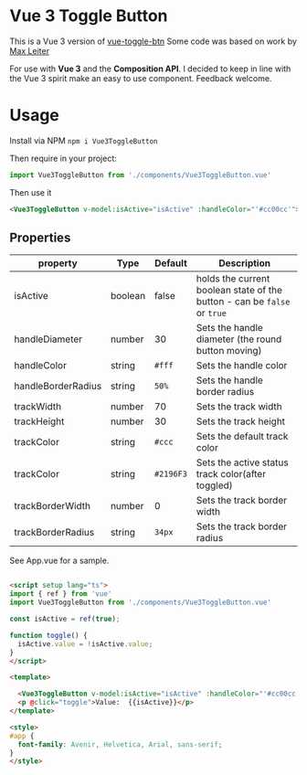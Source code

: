 # Vue 3 Toggle Button

This is a Vue 3 version of [vue-toggle-btn](https://www.npmjs.com/package/vue-toggle-btn)
Some code was based on work by [Max Leiter](https://maxleiter.com/)


For use with **Vue 3** and the **Composition API**. I decided to keep in line with the Vue 3 spirit 
make an easy to use component.  Feedback welcome.


# Usage
Install via NPM ```npm i Vue3ToggleButton```

Then require in your project:
```ts
import Vue3ToggleButton from './components/Vue3ToggleButton.vue'

```

Then use it
```html
<Vue3ToggleButton v-model:isActive="isActive" :handleColor="'#cc00cc'"> </Vue3ToggleButton>
```


## Properties

| property | Type  | Default | Description |
| --- | ---  | --- | --- |
| isActive | boolean | false | holds the current boolean state of the button - can be `false` or `true` |
| handleDiameter | number | 30 | Sets the handle diameter (the round button moving) |
| handleColor | string | ```#fff``` | Sets the handle color |
| handleBorderRadius | string | ```50%``` | Sets the handle border radius |
| trackWidth | number | 70 | Sets the track width |
| trackHeight | number | 30 | Sets the track height |
| trackColor | string | ```#ccc``` | Sets the default track color |
| trackColor | string | ```#2196F3``` | Sets the active status track color(after toggled) |
| trackBorderWidth | number | 0 | Sets the track border width |
| trackBorderRadius | string | ```34px``` | Sets the track border radius |


See App.vue for a sample.

```html

<script setup lang="ts">
import { ref } from 'vue'
import Vue3ToggleButton from './components/Vue3ToggleButton.vue'

const isActive = ref(true);

function toggle() {
  isActive.value = !isActive.value;
}
</script>

<template>

  <Vue3ToggleButton v-model:isActive="isActive" :handleColor="'#cc00cc'"> </Vue3ToggleButton>
  <p @click="toggle">Value:  {{isActive}}</p>
</template>

<style>
#app {
  font-family: Avenir, Helvetica, Arial, sans-serif;
}
</style>


```